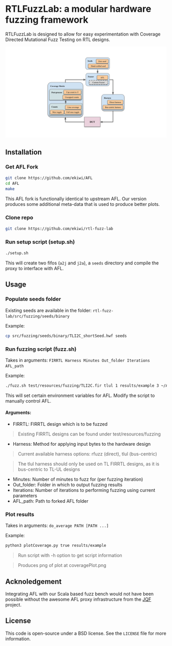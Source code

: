 # RTLFuzzLab: a modular hardware fuzzing framework

RTLFuzzLab is designed to allow for easy experimentation with Coverage Directed Mutational Fuzz Testing on RTL designs.

![Software framework visualization](overview.svg)

## Installation

### Get AFL Fork
```.sh
git clone https://github.com/ekiwi/AFL
cd AFL
make
```
This AFL fork is functionally identical to upstream AFL.
Our version produces some additional meta-data that is used to produce better plots.


### Clone repo
```.sh
git clone https://github.com/ekiwi/rtl-fuzz-lab
```

### Run setup script (setup.sh)
```.sh
./setup.sh
```
This will create two fifos (`a2j` and `j2a`), a `seeds` directory and compile the proxy to interface with AFL.

## Usage
### Populate seeds folder
Existing seeds are available in the folder: `rtl-fuzz-lab/src/fuzzing/seeds/binary`

Example:
```.sh
cp src/fuzzing/seeds/binary/TLI2C_shortSeed.hwf seeds
```

### Run fuzzing script (fuzz.sh)
Takes in arguments: `FIRRTL Harness Minutes Out_folder Iterations AFL_path`

Example:
```.sh
./fuzz.sh test/resources/fuzzing/TLI2C.fir tlul 1 results/example 3 ~/AFL
```
This will set certain environment variables for AFL. Modify the script to manually control AFL.

#### Arguments:
* FIRRTL: FIRRTL design which is to be fuzzed

> Existing FIRRTL designs can be found under test/resources/fuzzing

* Harness: Method for applying input bytes to the hardware design

> Current available harness options: rfuzz (direct), tlul (bus-centric)

> The tlul harness should only be used on TL FIRRTL designs, as it is bus-centric to TL-UL designs

* Minutes: Number of minutes to fuzz for (per fuzzing iteration)
* Out_folder: Folder in which to output fuzzing results
* Iterations: Number of iterations to performing fuzzing using current parameters
* AFL_path: Path to forked AFL folder



### Plot results
Takes in arguments: `do_average PATH [PATH ...]`

Example:
```.sh
python3 plotCoverage.py true results/example
```

> Run script with -h option to get script information

> Produces png of plot at coveragePlot.png


## Acknoledgement
Integrating AFL with our Scala based fuzz bench would not have been possible without the awesome AFL proxy infrastructure from the [JQF](https://github.com/rohanpadhye/JQF) project.

## License
This code is open-source under a BSD license. See the `LICENSE` file for more information.
